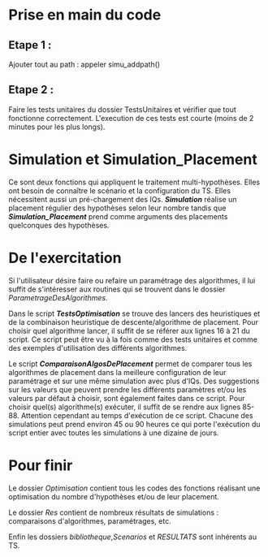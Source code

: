 # Prise en main du code

## Etape 1 :
Ajouter tout au path : appeler simu_addpath()

## Etape 2 : 
Faire les tests unitaires du dossier TestsUnitaires et vérifier que tout fonctionne correctement. L'execution de ces tests est courte (moins de 2 minutes pour les plus longs).

# Simulation et Simulation_Placement 
Ce sont deux fonctions qui appliquent le traitement multi-hypothèses. Elles ont besoin de connaître le scénario et la configuration du TS. Elles nécessitent aussi un pré-chargement des IQs.
***Simulation*** réalise un placement régulier des hypothèses selon leur nombre tandis que ***Simulation_Placement*** prend comme arguments des placements quelconques des hypothèses.


# De l'exercitation 

Si l'utilisateur désire faire ou refaire un paramétrage des algorithmes,  il lui suffit de s'intéresser aux routines qui se trouvent dans le dossier *ParametrageDesAlgorithmes*.

Dans le script ***TestsOptimisation*** se trouve des lancers des heuristiques et de la combinaison heuristique de descente/algorithme de placement. Pour choisir quel algorithme lancer, il suffit de se référer aux lignes 16 à 21 du script. Ce script peut être vu à la fois comme des tests unitaires et comme des exemples d'utilisation des différents algorithmes. 

Le script ***ComparaisonAlgosDePlacement*** permet de comparer tous les algorithmes de placement dans la meilleure configuration de leur paramétrage et sur une même simulation 
avec plus d'IQs. Des suggestions sur les valeurs que peuvent prendre les différents paramètres et/ou les valeurs par défaut à choisir, sont également faites dans ce script.
Pour choisir quel(s) algorithme(s) exécuter, il suffit de se rendre aux lignes 85-88. Attention cependant au temps d'exécution de ce script. Chacune des simulations peut prend environ 45 ou 90 heures ce qui porte l'exécution du script entier avec toutes les simulations à une dizaine de jours.






# Pour finir


Le dossier *Optimisation* contient tous les codes des fonctions réalisant une optimisation du nombre d'hypothèses et/ou de leur placement. 

Le dossier *Res* contient de nombreux résultats de simulations : comparaisons d'algorithmes, paramétrages, etc.

Enfin les dossiers *bibliotheque*,*Scenarios* et *RESULTATS* sont inhérents au TS. 

